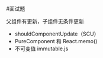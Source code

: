 #面试题 

父组件有更新，子组件无条件更新

- shouldComponentUpdate（SCU）
- PureComponent 和 React.memo()
- 不可变值 immutable.js